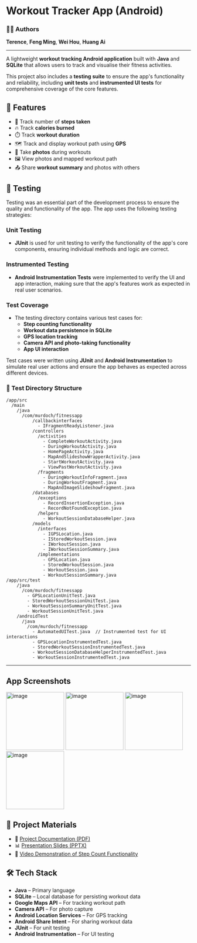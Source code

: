 # Workout Tracker App (Android)

### 👨‍💻 Authors  
**Terence**, **Feng Ming**, **Wei Hou**, **Huang Ai**

---

A lightweight **workout tracking Android application** built with **Java** and **SQLite** that allows users to track and visualise their fitness activities.

This project also includes a **testing suite** to ensure the app's functionality and reliability, including **unit tests** and **instrumented UI tests** for comprehensive coverage of the core features.

## 📱 Features

- 🚶 Track number of **steps taken**  
- 🔥 Track **calories burned**  
- ⏱️ Track **workout duration**  
- 🗺️ Track and display workout path using **GPS**  
- 📸 Take **photos** during workouts  
- 🖼️ View photos and mapped workout path  
- 📤 Share **workout summary** and photos with others  

## 🧪 Testing

Testing was an essential part of the development process to ensure the quality and functionality of the app. The app uses the following testing strategies:

### Unit Testing
- **JUnit** is used for unit testing to verify the functionality of the app's core components, ensuring individual methods and logic are correct.

### Instrumented Testing
- **Android Instrumentation Tests** were implemented to verify the UI and app interaction, making sure that the app's features work as expected in real user scenarios.

### Test Coverage
- The testing directory contains various test cases for:
  - **Step counting functionality**
  - **Workout data persistence in SQLite**
  - **GPS location tracking**
  - **Camera API and photo-taking functionality**
  - **App UI interaction**

Test cases were written using **JUnit** and **Android Instrumentation** to simulate real user actions and ensure the app behaves as expected across different devices.

### 📁 Test Directory Structure

```
/app/src  
  /main  
    /java  
      /com/murdoch/fitnessapp
          /callbackinterfaces
            - IFragmentReadyListener.java
          /controllers
            /activities
              - CompleteWorkoutActivity.java
              - DuringWorkoutActivity.java
              - HomePageActivity.java
              - MapAndSlideshowWrapperActivity.java
              - StartWorkoutActivity.java
              - ViewPastWorkoutActivity.java
            /fragments
              - DuringWorkoutInfoFragment.java
              - DuringWorkoutFragment.java
              - MapAndImageSlideshowFragment.java
          /databases
            /exceptions
              - RecordInsertionException.java
              - RecordNotFoundException.java
            /helpers
              - WorkoutSessionDatabaseHelper.java
          /models
            /interfaces
              - IGPSLocation.java
              - IStoredWorkoutSession.java
              - IWorkoutSession.java
              - IWorkoutSessionSummary.java
            /implementations
              - GPSLocation.java
              - StoredWorkoutSession.java
              - WorkoutSession.java
              - WorkoutSessionSummary.java
/app/src/test  
    /java  
      /com/murdoch/fitnessapp
        - GPSLocationUnitTest.java
        - StoredWorkoutSessionUnitTest.java
        - WorkoutSessionSummaryUnitTest.java
        - WorkoutSessionUnitTest.java 
    /androidTest  
      /java  
        /com/murdoch/fitnessapp  
          - AutomatedUITest.java  // Instrumented test for UI interactions
          - GPSLocationInstrumentedTest.java  
          - StoredWorkoutSessionInstrumentedTest.java  
          - WorkoutSessionDatabaseHelperInstrumentedTest.java
          - WorkoutSessionInstrumentedTest.java
```

---

## App Screenshots

<img width="158" alt="image" src="https://github.com/user-attachments/assets/1499ea18-7a18-4406-96cc-55ee4e2adbc4" />  
<img width="158" alt="image" src="https://github.com/user-attachments/assets/ad17789c-1be2-417b-a2aa-6a9bc3dc7200" />  
<img width="158" alt="image" src="https://github.com/user-attachments/assets/41015781-3d20-4439-a382-147a21a8d6f3" />  
<img width="158" alt="image" src="https://github.com/user-attachments/assets/9e3dd90b-f91f-445c-89bf-3475f813b7aa" />

## 📄 Project Materials

- 📘 [Project Documentation (PDF)](https://github.com/user-attachments/files/20025691/Android-Workout-App-Documentation.pdf)  
- 📊 [Presentation Slides (PPTX)](https://github.com/user-attachments/files/20025688/Presentation_Slides.pptx)  
- 🎥 [Video Demonstration of Step Count Functionality](https://github.com/user-attachments/assets/372eda37-9b29-4224-b829-93f48907a25c)

## 🛠️ Tech Stack

- **Java** – Primary language  
- **SQLite** – Local database for persisting workout data  
- **Google Maps API** – For tracking workout path  
- **Camera API** – For photo capture  
- **Android Location Services** – For GPS tracking  
- **Android Share Intent** – For sharing workout data  
- **JUnit** – For unit testing  
- **Android Instrumentation** – For UI testing  
